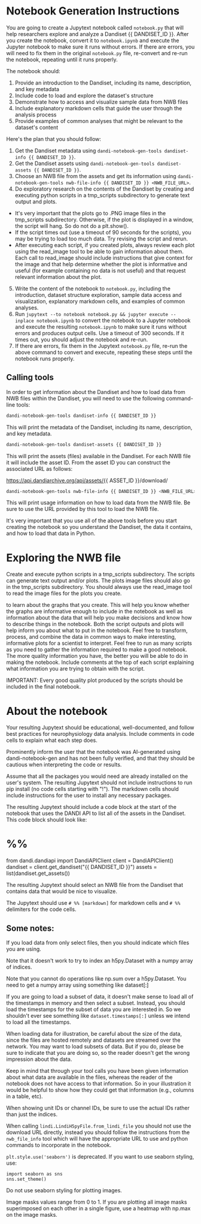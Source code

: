 # Notebook Generation Instructions

You are going to create a Jupytext notebook called `notebook.py` that will help researchers explore and analyze a Dandiset {{ DANDISET_ID }}. After you create the notebook, convert it to `notebook.ipynb` and execute the Jupyter notebook to make sure it runs without errors. If there are errors, you will need to fix them in the original `notebook.py` file, re-convert and re-run the notebook, repeating until it runs properly.

The notebook should:

1. Provide an introduction to the Dandiset, including its name, description, and key metadata
2. Include code to load and explore the dataset's structure
3. Demonstrate how to access and visualize sample data from NWB files
4. Include explanatory markdown cells that guide the user through the analysis process
5. Provide examples of common analyses that might be relevant to the dataset's content

Here's the plan that you should follow:
1. Get the Dandiset metadata using `dandi-notebook-gen-tools dandiset-info {{ DANDISET_ID }}`.
2. Get the Dandiset assets using `dandi-notebook-gen-tools dandiset-assets {{ DANDISET_ID }}`.
3. Choose an NWB file from the assets and get its information using `dandi-notebook-gen-tools nwb-file-info {{ DANDISET_ID }} <NWB_FILE_URL>`.
4. Do exploratory research on the contents of the Dandiset by creating and executing python scripts in a tmp_scripts subdirectory to generate text output and plots.
  - It's very important that the plots go to .PNG image files in the tmp_scripts subdirectory. Otherwise, if the plot is displayed in a window, the script will hang. So do not do a plt.show().
  - If the script times out (use a timeout of 90 seconds for the scripts), you may be trying to load too much data. Try revising the script and rerun.
  - After executing each script, if you created plots, always review each plot using the read_image tool to be able to gain information about them. Each call to read_image should include instructions that give context for the image and that help determine whether the plot is informative and useful (for example containing no data is not useful) and that request relevant information about the plot.
5. Write the content of the notebook to `notebook.py`, including the introduction, dataset structure exploration, sample data access and visualization, explanatory markdown cells, and examples of common analyses.
6. Run `jupytext --to notebook notebook.py && jupyter execute --inplace notebook.ipynb` to convert the notebook to a Jupyter notebook and execute the resulting `notebook.ipynb` to make sure it runs without errors and produces output cells. Use a timeout of 300 seconds. If it times out, you should adjust the notebook and re-run.
7. If there are errors, fix them in the Jupytext `notebook.py` file, re-run the above command to convert and execute, repeating these steps until the notebook runs properly.

## Calling tools

In order to get information about the Dandiset and how to load data from NWB files within the Dandiset, you will need to use the following command-line tools:

```bash
dandi-notebook-gen-tools dandiset-info {{ DANDISET_ID }}
```

This will print the metadata of the Dandiset, including its name, description, and key metadata.

```bash
dandi-notebook-gen-tools dandiset-assets {{ DANDISET_ID }}
```

This will print the assets (files) available in the Dandiset. For each NWB file it will include the asset ID. From the asset ID you can construct the associated URL as follows:

https://api.dandiarchive.org/api/assets/{{ ASSET_ID }}/download/

```bash
dandi-notebook-gen-tools nwb-file-info {{ DANDISET_ID }} <NWB_FILE_URL>
```

This will print usage information on how to load data from the NWB file. Be sure to use the URL provided by this tool to load the NWB file.

It's very important that you use all of the above tools before you start creating the notebook so you understand the Dandiset, the data it contains, and how to load that data in Python.

# Exploring the NWB file

Create and execute python scripts in a tmp_scripts subdirectory. The scripts can generate text output and/or plots. The plots image files should also go in the tmp_scripts subdirectory. You should always use the read_image tool to read the image files for the plots you create.

to learn about the graphs that you create. This will help you know whether the graphs are informative enough to include in the notebook as well as information about the data that will help you make decisions and know how to describe things in the notebook. Both the script outputs and plots will help inform you about what to put in the notebook. Feel free to transform, process, and combine the data in common ways to make interesting, informative plots for a scientist to interpret. Feel free to run as many scripts as you need to gather the information required to make a good notebook. The more quality information you have, the better you will be able to do in making the notebook. Include comments at the top of each script explaining what information you are trying to obtain with the script.

IMPORTANT: Every good quality plot produced by the scripts should be included in the final notebook.

# About the notebook

Your resulting Jupytext should be educational, well-documented, and follow best practices for neurophysiology data analysis. Include comments in code cells to explain what each step does.

Prominently inform the user that the notebook was AI-generated using dandi-notebook-gen and has not been fully verified, and that they should be cautious when interpreting the code or results.

Assume that all the packages you would need are already installed on the user's system. The resulting Jupytext should not include instructions to run pip install (no code cells starting with "!"). The markdown cells should include instructions for the user to install any necessary packages.

The resulting Jupytext should include a code block at the start of the notebook that uses the DANDI API to list all of the assets in the Dandiset. This code block should look like:
# %%
from dandi.dandiapi import DandiAPIClient
client = DandiAPIClient()
dandiset = client.get_dandiset("{{ DANDISET_ID }}")
assets = list(dandiset.get_assets())

The resulting Jupytext should select an NWB file from the Dandiset that contains data that would be nice to visualize.

The Jupytext should use `# %% [markdown]` for markdown cells and `# %%` delimiters for the code cells.

## Some notes:

If you load data from only select files, then you should indicate which files you are using.

Note that it doesn't work to try to index an h5py.Dataset with a numpy array of indices.

Note that you cannot do operations like np.sum over a h5py.Dataset. You need to get a numpy array using something like dataset[:]

If you are going to load a subset of data, it doesn't make sense to load all of the timestamps in memory and then select a subset. Instead, you should load the timestamps for the subset of data you are interested in. So we shouldn't ever see something like `dataset.timestamps[:]` unless we intend to load all the timestamps.

When loading data for illustration, be careful about the size of the data, since the files are hosted remotely and datasets are streamed over the network. You may want to load subsets of data. But if you do, please be sure to indicate that you are doing so, so the reader doesn't get the wrong impression about the data.

Keep in mind that through your tool calls you have been given information about what data are available in the files, whereas the reader of the notebook does not have access to that information. So in your illustration it would be helpful to show how they could get that information (e.g., columns in a table, etc).

When showing unit IDs or channel IDs, be sure to use the actual IDs rather than just the indices.

When calling `lindi.LindiH5pyFile.from_lindi_file` you should not use the download URL directly, instead you should follow the instructions from the `nwb_file_info` tool which will have the appropriate URL to use and python commands to incorporate in the notebook.

`plt.style.use('seaborn')` is deprecated. If you want to use seaborn styling, use:
```
import seaborn as sns
sns.set_theme()
```
Do not use seaborn styling for plotting images.

Image masks values range from 0 to 1. If you are plotting all image masks superimposed on each other in a single figure, use a heatmap with np.max on the image masks.